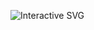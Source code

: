 ![Interactive SVG](data:image/svg+xml;base64,PHN2ZyB3aWR0aD0iMjAwIiBoZWlnaHQ9IjIwMCIgeG1sbnM9Imh0dHA6Ly93d3cub3BnLm9yZy8yMDAwL3N2ZyIgPjxjaXJjbGUgaWQ9Im15Q2lyY2xlIiBjeD0iMTAwIiBjeT0iMTAwIiByPSI1MCIgZmlsbD0iYmx1ZSIgLz48c2NyaXB0IHR5cGU9ImFwcGxpY2F0aW9uL2VjbWFzY3JpcHQiPjwvc2NyaXB0Pjwvc3ZnPg==)
